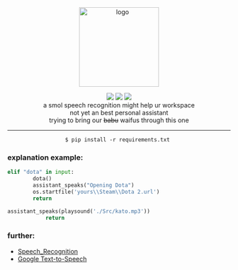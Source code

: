 <div align="center">
   <img width="180" src="https://i.imgur.com/JVtveDc.png" alt="logo"></br>

[![](https://img.shields.io/badge/codename-katoAI-darkviolet)](https://github.com/sinkaroid/KatoAI) [![](https://img.shields.io/pypi/v/SpeechRecognition)](https://pypi.org/project/SpeechRecognition/) [![](https://img.shields.io/pypi/pyversions/SpeechRecognition)](https://pypi.org/project/SpeechRecognition/)   
a smol speech recognition might help ur workspace  
not yet an best personal assistant  
trying to bring our ~~babu~~ waifus through this one

----

     $ pip install -r requirements.txt  
</div>  

### explanation example:
```py
elif "dota" in input: 
        dota()
        assistant_speaks("Opening Dota") 
        os.startfile('yours\\Steam\\Dota 2.url') 
        return    
```  

```py
assistant_speaks(playsound('./Src/kato.mp3')) 
            return
```  
### further:
- [Speech_Recognition](https://pypi.org/project/SpeechRecognition/)  
- [Google Text-to-Speech](https://pypi.org/project/gTTS/)